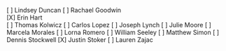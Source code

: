
[ ]  Lindsey Duncan 
[ ]  Rachael Goodwin  
[X]  Erin Hart  
[ ]  Thomas Kolwicz 
[ ]  Carlos Lopez 
[ ]  Joseph Lynch 
[ ]  Julie Moore 
[ ]  Marcela Morales 
[ ]  Lorna Romero 
[ ]  William Seeley 
[ ]  Matthew Simon 
[ ]  Dennis Stockwell 
[X]  Justin Stoker 
[ ]  Lauren Zajac
